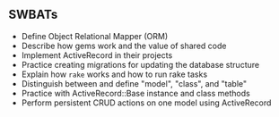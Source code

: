 
## SWBATs

* Define Object Relational Mapper \(ORM\)
* Describe how gems work and the value of shared code
* Implement ActiveRecord in their projects
* Practice creating migrations for updating the database structure
* Explain how `rake` works and how to run rake tasks
* Distinguish between and define "model", "class", and "table"
* Practice with ActiveRecord::Base instance and class methods
* Perform persistent CRUD actions on one model using ActiveRecord